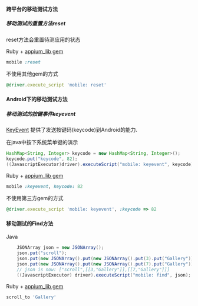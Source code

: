 #### 跨平台的移动测试方法

##### 移动测试的重置方法reset

reset方法会重置待测应用的状态

Ruby + [appium_lib gem](https://github.com/appium/ruby_lib)
```ruby
mobile :reset
```

不使用其他gem的方式

```ruby
@driver.execute_script 'mobile: reset'
```

#### Android下的移动测试方法

##### 移动测试的按键事件keyevent

[KeyEvent](http://developer.android.com/reference/android/view/KeyEvent.html) 提供了发送按键码(keycode)到Android的能力.

在java中按下系统菜单键的演示

```java
HashMap<String, Integer> keycode = new HashMap<String, Integer>();
keycode.put("keycode", 82);
((JavascriptExecutor)driver).executeScript("mobile: keyevent", keycode);
```

Ruby + [appium_lib gem](https://github.com/appium/ruby_lib)

```ruby
mobile :keyevent, keycode: 82
```

不使用第三方gem的方式

```ruby
@driver.execute_script 'mobile: keyevent', :keycode => 82
```

#### 移动测试的Find方法

Java

```java
    JSONArray json = new JSONArray();
    json.put("scroll");
    json.put(new JSONArray().put(new JSONArray().put(3).put("Gallery")));
    json.put(new JSONArray().put(new JSONArray().put(7).put("Gallery")));
    // json is now: ["scroll",[[3,"Gallery"]],[[7,"Gallery"]]]
    ((JavascriptExecutor) driver).executeScript("mobile: find", json);
```

Ruby + [appium_lib gem](https://github.com/appium/ruby_lib)

```ruby
scroll_to 'Gallery'
```
